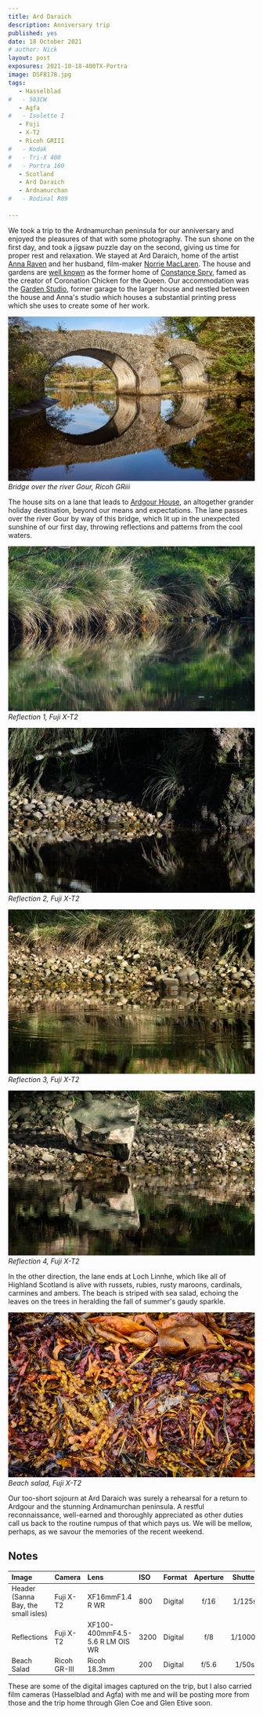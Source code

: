 ```yaml
---
title: Ard Daraich
description: Anniversary trip
published: yes
date: 18 October 2021
# author: Nick
layout: post
exposures: 2021-10-18-400TX-Portra
image: DSF8178.jpg
tags:
   - Hasselblad
#   - 503CW
   - Agfa
#   - Isolette I
   - Fuji
   - X-T2
   - Ricoh GRIII
#   - Kodak
#   - Tri-X 400
#   - Portra 160
   - Scotland
   - Ard Daraich
   - Ardnamurchan
#   - Rodinal R09

---
```


We took a trip to the Ardnamurchan peninsula for our anniversary and enjoyed the pleasures of that with some photography. The sun shone on the first day, and took a jigsaw puzzle day on the second, giving us time for proper rest and relaxation. We stayed at Ard Daraich, home of the artist [Anna Raven](https://arddaraich.co.uk/anna-raven-artist/) and her husband, film-maker [Norrie MacLaren](https://ardgour-selfcatering.co.uk/norrie-maclaren/). The house and gardens are [well known](https://www.countrylife.co.uk/gardens/country-gardens-and-gardening-tips/ard-daraich-was-the-holiday-home-of-constance-spry-155070) as the former home of [Constance Spry](https://en.wikipedia.org/wiki/Constance_Spry), famed as the creator of Coronation Chicken for the Queen. Our accommodation was the [Garden Studio](https://ardgour-selfcatering.co.uk/accommodation/the-garden-studio/), former garage to the larger house and nestled between the house and Anna's studio which houses a substantial printing press which she uses to create some of her work. 

![](/img/R0001106.jpg)
*Bridge over the river Gour, Ricoh GRiii*

The house sits on a lane that leads to [Ardgour House](https://www.ardgourholidays.co.uk/ardgour-house-), an altogether grander holiday destination, beyond our means and expectations. The lane passes over the river Gour by way of this bridge, which lit up in the unexpected sunshine of our first day, throwing reflections and patterns from the cool waters.

![](/img/DSF8155.jpg)
*Reflection 1, Fuji X-T2*

![](/img/DSF8163.jpg)
*Reflection 2, Fuji X-T2*

![](/img/DSF8164.jpg)
*Reflection 3, Fuji X-T2*

![](/img/DSF8169.jpg)
*Reflection 4, Fuji X-T2*

In the other direction, the lane ends at Loch Linnhe, which like all of Highland Scotland is alive with russets, rubies, rusty maroons, cardinals, carmines and ambers. The beach is striped with sea salad, echoing the leaves on the trees in heralding the fall of summer's gaudy sparkle.

![](/img/R0001110.jpg)
*Beach salad, Fuji X-T2*

Our too-short sojourn at Ard Daraich was surely a rehearsal for a return to Ardgour and the stunning Ardnamurchan peninsula. A restful reconnaissance, well-earned and thoroughly appreciated as other duties call us back to the routine rumpus of that which pays us. We will be mellow, perhaps, as we savour the memories of the recent weekend.

## Notes

Image|Camera|Lens|ISO|Format|Aperture|Shutter|Comment
:----|:-----|:---|:---|:----|:------:|:----:|:------
Header (Sanna Bay, the small isles)|Fuji X-T2|XF16mmF1.4 R WR|800|Digital|f/16|1/125s|
Reflections|Fuji X-T2|XF100-400mmF4.5-5.6 R LM OIS WR|3200|Digital|f/8|1/1000s|at 400mm
Beach Salad|Ricoh GR-III|Ricoh 18.3mm|200|Digital|f/5.6|1/50s

These are some of the digital images captured on the trip, but I also carried film cameras (Hasselblad and Agfa) with me and will be posting more from those and the trip home through Glen Coe and Glen Etive soon.

<!--Header|Ricoh GR-III|Ricoh 18.3mm|ISO 6400|Digital|f/11|1/25s|Adjusted in Capture One.
Bark|Hasselblad 503CW|Zeiss 80mm F2.8 C|400|120|f/2.8|1/2 sec
Bark 2|Hasselblad 503CW|Zeiss 80mm F2.8 C|400|120|f/2.8|1/4 sec
Bark 3|Hasselblad 503CW|Zeiss 80mm F2.8 C|400|120|f/2.8|1/30 sec
Mushroom|Hasselblad 503CW|Zeiss 80mm F2.8 C|400|120|f/2.8|1/2 sec
Polney Loch|Hasselblad 503CW|Zeiss 80mm F2.8 C|400|120|f/22|1/3 s
House|Hasselblad 503CW|Zeiss 80mm F2.8 C|400|120|f/18|1 sec
Door|Hasselblad 503CW|Zeiss 80mm F2.8 C|400|120|f/10|1/8 s
-->